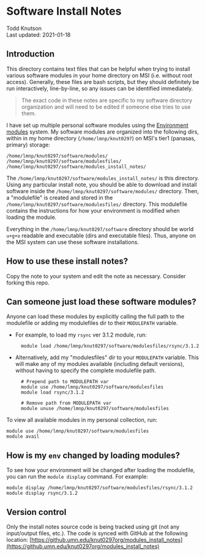 
# Software Install Notes

Todd Knutson  
Last updated: 2021-01-18

## Introduction


This directory contains text files that can be helpful when trying to install various software modules in your home directory on MSI (i.e. without root access). Generally, these files are bash scripts, but they should definitely be run interactively, line-by-line, so any issues can be identified immediately.

>The exact code in these notes are specific to my software directory organization and will need to be edited if someone else tries to use them.


I have set up multiple personal software modules using the [Environment modules](http://modules.sourceforge.net) system. My software modules are organized into the following dirs, within in my home directory (`/home/lmnp/knut0297`) on MSI's tier1 (panasas, primary) storage:

	/home/lmnp/knut0297/software/modules/
	/home/lmnp/knut0297/software/modulesfiles/
	/home/lmnp/knut0297/software/modules_install_notes/
	
The `/home/lmnp/knut0297/software/modules_install_notes/` is this directory. Using any particular install note, you should be able to download and install software inside the `/home/lmnp/knut0297/software/modules/` directory. Then, a "modulefile" is created and stored in the `/home/lmnp/knut0297/software/modulesfiles/` directory. This modulefile contains the instructions for how your environment is modified when loading the module. 



Everything in the `/home/lmnp/knut0297/software` directory should be world `u+g+o` readable and executable (dirs and executable files). Thus, anyone on the MSI system can use these software installations.


## How to use these install notes?

Copy the note to your system and edit the note as necessary. Consider forking this repo. 


## Can someone just load these software modules?

Anyone can load these modules by explicitly calling the full path to the modulefile or adding my modulefiles dir to their `MODULEPATH` variable. 

* For example, to load my `rsync` ver 3.1.2 module, run:

		module load /home/lmnp/knut0297/software/modulesfiles/rsync/3.1.2

* Alternatively, add my "modulesfiles" dir to your `MODULEPATH` variable. This will make any of my modules available (including default versions), without having to specify the complete modulefile path.

		# Prepend path to MODULEPATH var
		module use /home/lmnp/knut0297/software/modulesfiles
		module load rsync/3.1.2
		
		# Remove path from MODULEPATH var
		module unuse /home/lmnp/knut0297/software/modulesfiles
	

To view all available modules in my personal collection, run:
	
	module use /home/lmnp/knut0297/software/modulesfiles
	module avail
	

## How is my `env` changed by loading modules?

To see how your environment will be changed after loading the modulefile, you can run the `module display` command. For example:

	module display /home/lmnp/knut0297/software/modulesfiles/rsync/3.1.2
	module display rsync/3.1.2












## Version control
Only the install notes source code is being tracked using git (not any input/output files, etc.). The code is synced with GitHub at the following location: 
[https://github.umn.edu/knut0297org/modules_install_notes](https://github.umn.edu/knut0297org/modules_install_notes)



